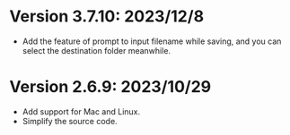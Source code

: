 # Version 3.7.10: 2023/12/8

- Add the feature of prompt to input filename while saving, and you can select the destination folder meanwhile.

# Version 2.6.9: 2023/10/29  

- Add support for Mac and Linux.
- Simplify the source code.
